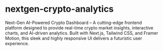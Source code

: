 # nextgen-crypto-analytics
Next-Gen AI-Powered Crypto Dashboard – A cutting-edge frontend platform designed to provide real-time crypto market insights, interactive charts, and AI-driven analytics. Built with Next.js, Tailwind CSS, and Framer Motion, this sleek and highly responsive UI delivers a futuristic user experience.
